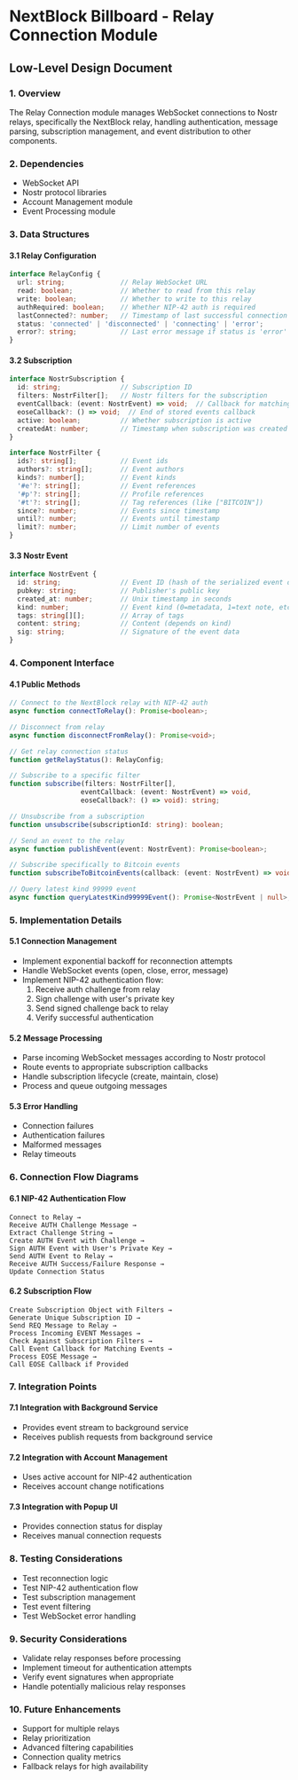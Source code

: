 # NextBlock Billboard - Relay Connection Module
## Low-Level Design Document

### 1. Overview
The Relay Connection module manages WebSocket connections to Nostr relays, specifically the NextBlock relay, handling authentication, message parsing, subscription management, and event distribution to other components.

### 2. Dependencies
- WebSocket API
- Nostr protocol libraries
- Account Management module
- Event Processing module

### 3. Data Structures

#### 3.1 Relay Configuration
```typescript
interface RelayConfig {
  url: string;              // Relay WebSocket URL
  read: boolean;            // Whether to read from this relay
  write: boolean;           // Whether to write to this relay
  authRequired: boolean;    // Whether NIP-42 auth is required
  lastConnected?: number;   // Timestamp of last successful connection
  status: 'connected' | 'disconnected' | 'connecting' | 'error';
  error?: string;           // Last error message if status is 'error'
}
```

#### 3.2 Subscription
```typescript
interface NostrSubscription {
  id: string;               // Subscription ID
  filters: NostrFilter[];   // Nostr filters for the subscription
  eventCallback: (event: NostrEvent) => void;  // Callback for matching events
  eoseCallback?: () => void;  // End of stored events callback
  active: boolean;          // Whether subscription is active
  createdAt: number;        // Timestamp when subscription was created
}

interface NostrFilter {
  ids?: string[];           // Event ids
  authors?: string[];       // Event authors
  kinds?: number[];         // Event kinds
  '#e'?: string[];          // Event references
  '#p'?: string[];          // Profile references
  '#t'?: string[];          // Tag references (like ["BITCOIN"])
  since?: number;           // Events since timestamp
  until?: number;           // Events until timestamp
  limit?: number;           // Limit number of events
}
```

#### 3.3 Nostr Event
```typescript
interface NostrEvent {
  id: string;               // Event ID (hash of the serialized event data)
  pubkey: string;           // Publisher's public key
  created_at: number;       // Unix timestamp in seconds
  kind: number;             // Event kind (0=metadata, 1=text note, etc.)
  tags: string[][];         // Array of tags
  content: string;          // Content (depends on kind)
  sig: string;              // Signature of the event data
}
```

### 4. Component Interface

#### 4.1 Public Methods
```typescript
// Connect to the NextBlock relay with NIP-42 auth
async function connectToRelay(): Promise<boolean>;

// Disconnect from relay
async function disconnectFromRelay(): Promise<void>;

// Get relay connection status
function getRelayStatus(): RelayConfig;

// Subscribe to a specific filter
function subscribe(filters: NostrFilter[], 
                  eventCallback: (event: NostrEvent) => void, 
                  eoseCallback?: () => void): string;

// Unsubscribe from a subscription
function unsubscribe(subscriptionId: string): boolean;

// Send an event to the relay
async function publishEvent(event: NostrEvent): Promise<boolean>;

// Subscribe specifically to Bitcoin events
function subscribeToBitcoinEvents(callback: (event: NostrEvent) => void): string;

// Query latest kind 99999 event
async function queryLatestKind99999Event(): Promise<NostrEvent | null>;
```

### 5. Implementation Details

#### 5.1 Connection Management
- Implement exponential backoff for reconnection attempts
- Handle WebSocket events (open, close, error, message)
- Implement NIP-42 authentication flow:
  1. Receive auth challenge from relay
  2. Sign challenge with user's private key
  3. Send signed challenge back to relay
  4. Verify successful authentication

#### 5.2 Message Processing
- Parse incoming WebSocket messages according to Nostr protocol
- Route events to appropriate subscription callbacks
- Handle subscription lifecycle (create, maintain, close)
- Process and queue outgoing messages

#### 5.3 Error Handling
- Connection failures
- Authentication failures
- Malformed messages
- Relay timeouts

### 6. Connection Flow Diagrams

#### 6.1 NIP-42 Authentication Flow
```
Connect to Relay →
Receive AUTH Challenge Message →
Extract Challenge String →
Create AUTH Event with Challenge →
Sign AUTH Event with User's Private Key →
Send AUTH Event to Relay →
Receive AUTH Success/Failure Response →
Update Connection Status
```

#### 6.2 Subscription Flow
```
Create Subscription Object with Filters →
Generate Unique Subscription ID →
Send REQ Message to Relay →
Process Incoming EVENT Messages →
Check Against Subscription Filters →
Call Event Callback for Matching Events →
Process EOSE Message →
Call EOSE Callback if Provided
```

### 7. Integration Points

#### 7.1 Integration with Background Service
- Provides event stream to background service
- Receives publish requests from background service

#### 7.2 Integration with Account Management
- Uses active account for NIP-42 authentication
- Receives account change notifications

#### 7.3 Integration with Popup UI
- Provides connection status for display
- Receives manual connection requests

### 8. Testing Considerations
- Test reconnection logic
- Test NIP-42 authentication flow
- Test subscription management
- Test event filtering
- Test WebSocket error handling

### 9. Security Considerations
- Validate relay responses before processing
- Implement timeout for authentication attempts
- Verify event signatures when appropriate
- Handle potentially malicious relay responses

### 10. Future Enhancements
- Support for multiple relays
- Relay prioritization
- Advanced filtering capabilities
- Connection quality metrics
- Fallback relays for high availability 